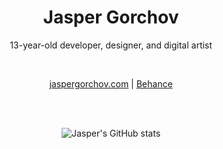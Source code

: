 <h1 align="center">Jasper Gorchov</h1>
<p align="center">13-year-old developer, designer, and digital artist</p>
<br />
<p align="center"><a href="https://jaspergorchov.com">jaspergorchov.com</a> | <a href="https://www.behance.net/jaspergorchov">Behance</a></p>
<br />
<br />
<div align="center">

![Jasper's GitHub stats](https://github-readme-stats.vercel.app/api?username=hyphenzero&hide_rank=true&theme=github_dark_dimmed&custom_title=📊%20Stats&include_all_commits=true)

</div>
